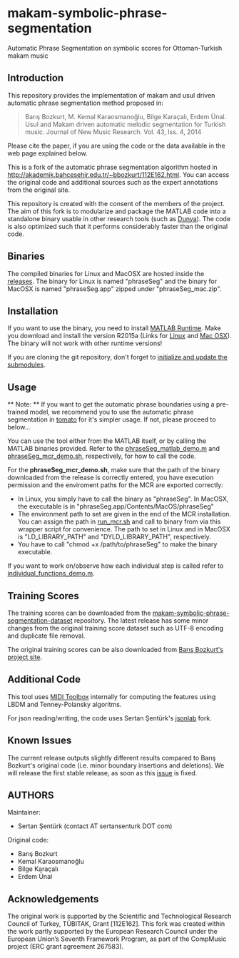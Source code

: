 makam-symbolic-phrase-segmentation
==================================

Automatic Phrase Segmentation on symbolic scores for Ottoman-Turkish makam music

Introduction
-----------------------------------------------------------------
This repository provides the implementation of makam and usul driven automatic phrase
segmentation method proposed in:

> Barış Bozkurt, M. Kemal Karaosmanoğlu, Bilge Karaçalı, Erdem Ünal. Usul and Makam driven automatic melodic segmentation for Turkish music. Journal of New Music Research. Vol. 43, Iss. 4, 2014

Please cite the paper, if you are using the code or the data available in the web page explained below.

This is a fork of the automatic phrase segmentation algorithm hosted in http://akademik.bahcesehir.edu.tr/~bbozkurt/112E162.html. You can access the original code and additional sources such as the expert annotations from the original site.
 
This repository is created with the consent of the members of the project. The aim of this fork is to modularize and package the MATLAB code into a standalone binary usable in other research tools (such as [Dunya](https://github.com/MTG/dunya)). The code is also optimized such that it performs considerably faster than the original code. 

Binaries 
------------------------------------------------------------------
The compiled binaries for Linux and MacOSX are hosted inside the [releases](https://github.com/MTG/makam-symbolic-phrase-segmentation/releases). The binary for Linux is named "phraseSeg" and the binary for MacOSX is named "phraseSeg.app" zipped under "phraseSeg_mac.zip".

Installation
------------------------------------------------------------------
If you want to use the binary, you need to install [MATLAB Runtime](http://www.mathworks.com/products/compiler/mcr/?refresh=true). Make you download and install the version R2015a (Links for [Linux](http://www.mathworks.com/supportfiles/downloads/R2015a/deployment_files/R2015a/installers/glnxa64/MCR_R2015a_glnxa64_installer.zip) and [Mac OSX](http://www.mathworks.com/supportfiles/downloads/R2015a/deployment_files/R2015a/installers/maci64/MCR_R2015a_maci64_installer.zip)). The binary will not work with other runtime versions!

If you are cloning the git repository, don't forget to [initialize and update the submodules](https://git-scm.com/book/en/v2/Git-Tools-Submodules). 

Usage 
------------------------------------------------------------------
** Note: ** If you want to get the automatic phrase boundaries using a pre-trained model, we recommend you to use the automatic phrase segmentation in [tomato](https://github.com/sertansenturk/tomato) for it's simpler usage. If not, please proceed to below...

You can use the tool either from the MATLAB itself, or by calling the MATLAB binaries provided. Refer to the [phraseSeg_matlab_demo.m](https://github.com/MTG/makam-symbolic-phrase-segmentation/blob/master/phraseSeg_matlab_demo.m) and [phraseSeg_mcr_demo.sh](https://github.com/MTG/makam-symbolic-phrase-segmentation/blob/master/phraseSeg_mcr_demo.sh), respectively, for how to call the code. 

For the **phraseSeg_mcr_demo.sh**, make sure that the path of the binary downloaded from the release is correctly entered, you have execution permission and the enviroment paths for the MCR are exported correctly:

- In Linux, you simply have to call the binary as "phraseSeg". In MacOSX, the executable is in "phraseSeg.app/Contents/MacOS/phraseSeg"
- The environment path to set are given in the end of the MCR installation. You can assign the path in [run_mcr.sh](https://github.com/MTG/makam-symbolic-phrase-segmentation/blob/master/run_mcr.sh) and call to binary from via this wrapper script for convenience. The path to set in Linux and in MacOSX is "LD_LIBRARY_PATH" and "DYLD_LIBRARY_PATH", respectively.
- You have to call "chmod +x /path/to/phraseSeg" to make the binary executable.

If you want to work on/observe how each individual step is called refer to [individual_functions_demo.m](https://github.com/MTG/makam-symbolic-phrase-segmentation/blob/master/individual_functions_demo.m).

Training Scores
------------------------------------------------------------------
The training scores can be downloaded from the [makam-symbolic-phrase-segmentation-dataset](https://github.com/MTG/makam-symbolic-phrase-segmentation-dataset/releases/tag/v1.0) repository. The latest release has some minor changes from the original training score dataset such as UTF-8 encoding and duplicate file removal.

The original training scores can be also downloaded from [Barış Bozkurt's project site](http://akademik.bahcesehir.edu.tr/~bbozkurt/112E162.html).

Additional Code
------------------------------------------------------------------
This tool uses [MIDI Toolbox](https://www.jyu.fi/hum/laitokset/musiikki/en/research/coe/materials/miditoolbox) internally for computing the features using LBDM and Tenney-Polansky algoritms. 

For json reading/writing, the code uses Sertan Şentürk's [jsonlab](https://github.com/sertansenturk/jsonlab) fork. 

Known Issues
------------------------------------------------------------------
The current release outputs slightly different results compared to Barış Bozkurt's original code (i.e. minor boundary insertions and deletions). We will release the first stable release, as soon as this [issue](https://github.com/MTG/makam-symbolic-phrase-segmentation/issues/8) is fixed.

AUTHORS
------------------------------------------------------------------
Maintainer:
- Sertan Şentürk (contact AT sertansenturk DOT com)

Original code:
- Barış Bozkurt
- Kemal Karaosmanoğlu
- Bilge Karaçalı
- Erdem Ünal

Acknowledgements
------------------------------------------------------------------
The original work is supported by the Scientific and Technological Research Council of Turkey, TÜBITAK, Grant [112E162]. This fork was created within the work partly supported by the European Research Council under the European Union’s Seventh Framework Program, as part of the CompMusic project (ERC grant agreement 267583).
